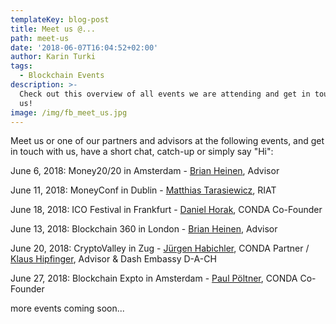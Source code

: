 ```yaml
---
templateKey: blog-post
title: Meet us @...
path: meet-us
date: '2018-06-07T16:04:52+02:00'
author: Karin Turki
tags:
  - Blockchain Events
description: >-
  Check out this overview of all events we are attending and get in touch with
  us!
image: /img/fb_meet_us.jpg
---
```

Meet us or one of our partners and advisors at the following events, and get in touch with us, have a short chat, catch-up or simply say "Hi":

June 6, 2018: Money20/20 in Amsterdam - [Brian Heinen](https://www.linkedin.com/in/brianheinen/), Advisor

June 11, 2018: MoneyConf in Dublin - [Matthias Tarasiewicz](https://www.linkedin.com/in/parasew/), RIAT

June 18, 2018: ICO Festival in Frankfurt - [Daniel Horak](https://www.linkedin.com/in/danielhorak/), CONDA Co-Founder

June 13, 2018: Blockchain 360 in London - [Brian Heinen](https://www.linkedin.com/in/brianheinen/), Advisor

June 20, 2018: CryptoValley in Zug - [Jürgen Habichler](https://www.linkedin.com/in/juergenhabichler/), CONDA Partner / [Klaus Hipfinger](https://www.linkedin.com/in/klaus-hipfinger-ba-510390150/), Advisor & Dash Embassy D-A-CH

June 27, 2018: Blockchain Expto in Amsterdam - [Paul Pöltner](https://www.linkedin.com/in/poeltner/), CONDA Co-Founder

more events coming soon...
